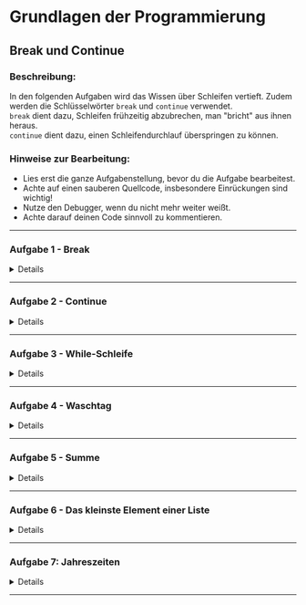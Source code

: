 # Grundlagen der Programmierung

## Break und Continue

### Beschreibung:
In den folgenden Aufgaben wird das Wissen über Schleifen vertieft.
Zudem werden die Schlüsselwörter `break` und `continue` verwendet.  
`break` dient dazu, Schleifen frühzeitig abzubrechen, man "bricht" aus ihnen heraus.  
`continue` dient dazu, einen Schleifendurchlauf überspringen zu können.

### Hinweise zur Bearbeitung:
- Lies erst die ganze Aufgabenstellung, bevor du die Aufgabe bearbeitest.
- Achte auf einen sauberen Quellcode, insbesondere Einrückungen sind wichtig!
- Nutze den Debugger, wenn du nicht mehr weiter weißt.
- Achte darauf deinen Code sinnvoll zu kommentieren.

---

### Aufgabe 1 - Break

<details>

> In dieser Aufgabe ist die Konstante `numbers` vorgegeben, diese muss nicht angepasst werden.

Schreibe eine Schleife, welche jedes Element der Liste auf der Konsole ausgibt.
Wenn das Element `42` ist, soll auf der Konsole zusätzlich `Zahl gefunden` ausgegeben werden.
Breche daraufhin die Schleife ab.

Am Ende sollte auf der Konsole also folgendes stehen:
```
62  
34  
364  
235  
57  
68  
2  
325  
6
42
Zahl gefunden
```

**Modul für die Aufgabe:** *Aufgabe1*  
**Datei für die Aufgabe:** *Break.kt*

</details>

---

### Aufgabe 2 - Continue

<details>

> In dieser Aufgabe ist die Konstante `numbers` vorgegeben, diese muss nicht angepasst werden.

Schreibe eine Schleife, welche jedes Element der Liste auf der Konsole ausgibt.
Sollte das Element jedoch `42` sein, so soll das Element **nicht** auf der Konsole ausgegeben werden.
Nutze hierfür das Schlüsselwort `continue`.

Am Ende sollte auf der Konsole also folgendes stehen:
```
34  
235  
24  
7346  
34
```

**Modul für die Aufgabe:** *Aufgabe2*  
**Datei für die Aufgabe:** *Continue.kt*


</details>

---

### Aufgabe 3 - While-Schleife

<details>

Erstelle eine Funktion, welche als Parameter eine Liste und eine Zahl übergeben bekommt.
Die Funktion soll mittels *While-Schleife* die Werte in der Liste mit der gegebenen Zahl multiplizieren.
Am Ende soll die Funktion die multiplizierte Liste wieder zurückgegeben.

> In der `woche06.Tag03Vererbung.musterloesungen.Aufgabe5.src.woche06.Tag03Vererbung.musterloesungen.Aufgabe6.src.woche06.Tag03Vererbung.musterloesungen.Aufgabe7.src.woche04.Tag05Wiederholung.musterloesungen.woche03.Tag04Dokumentation.musterloesungen.Aufgabe3.src.main()` ist schon eine Liste namens `numbers` gegeben, diese kannst du verwenden, um deine Funktion zu testen.

Sollte man die Liste `numbers` und `3` in die Funktion geben, so sollte auf der Konsole folgendes stehen.
(Der print Befehl sollte in der `woche06.Tag03Vererbung.musterloesungen.Aufgabe5.src.woche06.Tag03Vererbung.musterloesungen.Aufgabe6.src.woche06.Tag03Vererbung.musterloesungen.Aufgabe7.src.woche04.Tag05Wiederholung.musterloesungen.woche03.Tag04Dokumentation.musterloesungen.Aufgabe3.src.main()` stehen)

```
[75.0, 99.9, 150.0, 300.0]
```

**Modul für die Aufgabe:** *Aufgabe3*  
**Datei für die Aufgabe:** *WhileSchleife.kt*

</details>

---

### Aufgabe 4 - Waschtag

<details>

Wir haben einen Haufen an T-Shirts, die wir waschen wollen.
Dazu müssen wir die T-Shirts erstmal nach Farbe sortieren.
Die zu waschenden T-Shirts sind in der Liste `shirts` gespeichert.

Schreibe eine Schleife deiner Wahl, die die Liste an T-Shirts durchgeht.  
Wenn die Farbe Rot ist, füge das T-Shirt der Liste redShirts hinzu.
Wenn die Farbe Blau ist, füge das T-Shirt der Liste blueShirts hinzu.  
Wie viele T-Shirts jeder Farbe gibt es?

**Modul für die Aufgabe:** *Aufgabe4*  
**Datei für die Aufgabe:** *Waschtag.kt*

</details>

---

### Aufgabe 5 - Summe

<details>

Wir kriegen von unserem Chef eine Liste mit Gebühren, die zu bezahlen sind.  
Er möchte wissen, wie viel er insgesamt zahlen muss.

Schreibe eine Funktion, die eine Liste mit Zahlen als Parameter bekommt,  
die Zahlen zusammen addiert und das Ergebnis wieder zurückgibt.

- Du darfst für deine Lösung nicht die `sum()` Funktion verwenden.
- Löse das Problem mit einer Schleife.

Deine Funktion stimmt, wenn du in etwa `5366.78` heraus bekommst,
solltest du deine Funktion auf die gegebene Liste `fees` anwenden.  
(Das Ergebnis kann sich von Computer zu Computer ein ganz kleines bisschen unterscheiden).

**Modul für die Aufgabe:** *Aufgabe5*  
**Datei für die Aufgabe:** *Gebuehren.kt*

</details>

---

### Aufgabe 6 - Das kleinste Element einer Liste

<details>

Schreibe eine Funktion, die eine Liste mit Zahlen als Parameter bekommt.  
Schreibe in der Funktion eine Schleife deiner Wahl, die über die Liste läuft
und die kleinste Zahl herausfindet.  
Anschließend soll die Funktion die kleinste Zahl zurückgeben und in der Konsole ausgeben.

- Du darfst für deine Lösung nicht die `min()` Funktion verwenden.
- Löse das Problem mit einer Schleife.

Wenn du deine Funktion auf die gegebene Liste `numbers`anwendest,
funktioniert sie, wenn du `24` heraus bekommst.

**Modul für die Aufgabe:** *Aufgabe6*  
**Datei für die Aufgabe:** *KleinsteElement.kt*

</details>

---

### Aufgabe 7: Jahreszeiten

<details>

> In dieser Aufgabe ist eine Liste `monate` mit allen 12 Monaten gegeben, welche nicht angepasst werden soll.

**A)**  
Schreibe eine Funktion, welche einen Monat als Parameter erhält und die Jahreszeit für den Monat zurückgibt.

Die Monate sind dabei so auf die Jahreszeiten verteilt:

- Winter:
    - Dezember, Januar, Februar
- Frühling:
    - März, April, Mai
- Sommer:
    - Juni, Juli, August
- Herbst:
    - September, Oktober, November

D.h. wenn die Funktion den Monat "April" als Parameter bekommt,  
soll die Funktion die Jahreszeit "Frühling" zurückgeben.

---

**B)**

Schreibe in der `woche06.Tag03Vererbung.musterloesungen.Aufgabe5.src.woche06.Tag03Vererbung.musterloesungen.Aufgabe6.src.woche06.Tag03Vererbung.musterloesungen.Aufgabe7.src.woche04.Tag05Wiederholung.musterloesungen.woche03.Tag04Dokumentation.musterloesungen.Aufgabe3.src.main()` eine Schleife,
die alle Monate mit ihrer Jahreszeit in der Konsole ausgibt.

In der Konsole sollte dann folgendes ausgegeben werden:

```
Der Januar ist im Winter
Der Februar ist im Winter
Der März ist im Frühling
...
Der Dezember ist im Winter
```

---

**C)**

Schreibe eine Schleife deiner Wahl, die nur die Sommermonate in der Konsole ausgibt.

---

**D)**

Schreibe eine Schleife deiner Wahl, die alle Monate außer den Juni und den September ausgibt.

---

**E)**

Schreibe eine Schleife deiner Wahl, die ab dem März jeden zweiten Monat ausgibt.

**Modul für die Aufgabe:** *Aufgabe7*  
**Datei für die Aufgabe:** *Jahreszeiten.kt*

</details>

---
